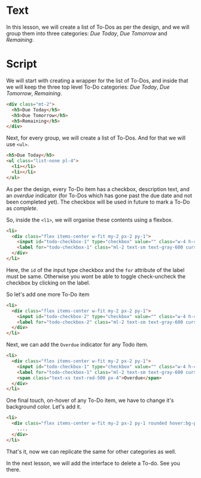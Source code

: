# Text
In this lesson, we will create a list of To-Dos as per the design, and we will group them into three categories: *Due Today*, *Due Tomorrow* and *Remaining*.

# Script
We will start with creating a wrapper for the list of To-Dos, and inside that we will keep the three top level To-Do categories: *Due Today*, *Due Tomorrow*, *Remaining*.
```html
<div class="mt-2">
  <h5>Due Today</h5>       
  <h5>Due Tomorrow</h5>
  <h5>Remaining</h5>
</div>
```
Next, for every group, we will create a list of To-Dos. And for that we will use `<ul>`.
```html
<h5>Due Today</h5>
<ul class="list-none pl-4">
  <li></li>
  <li></li>
</ul>
```

As per the design, every To-Do item has a checkbox, description text, and an *overdue* indicator (for To-Dos which has gone past the due date and not been completed yet). The checkbox will be used in future to mark a To-Do as *complete*.

So, inside the `<l1>`, we will organise these contents using a flexbox.
```html
<li>
  <div class="flex items-center w-fit my-2 px-2 py-1">
    <input id="todo-checkbox-1" type="checkbox" value="" class="w-4 h-4 text-blue-600 bg-gray-100 rounded border-gray-300">
    <label for="todo-checkbox-1" class="ml-2 text-sm text-gray-600 cursor-pointer">Submit Saas Project</label>
  </div>              
</li>
```
Here, the `id` of the input type checkbox and the `for` attribute of the label must be same. Otherwise you wont be able to toggle check-uncheck the checkbox by clicking on the label.

So let's add one more To-Do item
```html
<li> 
  <div class="flex items-center w-fit my-2 px-2 py-1">
    <input id="todo-checkbox-2" type="checkbox" value="" class="w-4 h-4 text-blue-600 bg-gray-100 rounded border-gray-300">
    <label for="todo-checkbox-2" class="ml-2 text-sm text-gray-600 cursor-pointer">Call accountant</label>
  </div>                            
</li>
```

Next, we can add the `Overdue` indicator for any Todo item.
```html
<li>
  <div class="flex items-center w-fit my-2 px-2 py-1">
    <input id="todo-checkbox-1" type="checkbox" value="" class="w-4 h-4 text-blue-600 bg-gray-100 rounded border-gray-300">
    <label for="todo-checkbox-1" class="ml-2 text-sm text-gray-600 cursor-pointer">Submit Saas Project</label>
    <span class="text-xs text-red-500 px-4">Overdue</span>
  </div>              
</li>
```

One final touch, on-hover of any To-Do item, we have to change it's background color. Let's add it.
```html
<li>
  <div class="flex items-center w-fit my-2 px-2 py-1 rounded hover:bg-purple-50">
    ....
  </div>
</li>
```

That's it, now we can replicate the same for other categories as well. 

In the next lesson, we will add the interface to delete a To-do. See you there.

